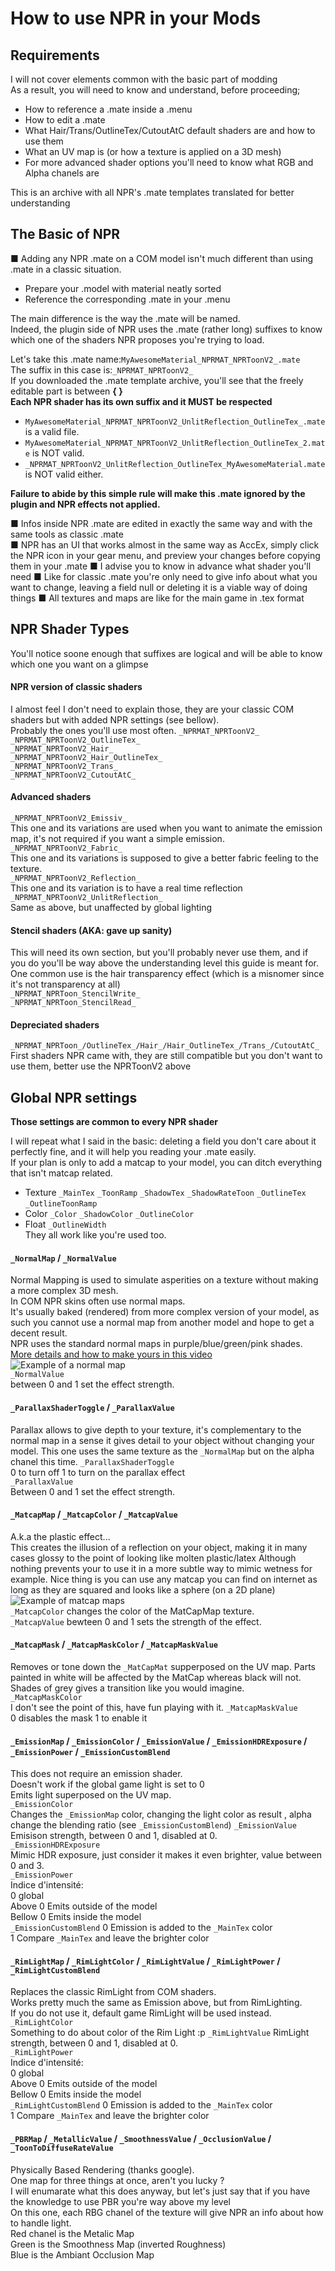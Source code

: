 # How to use NPR in your Mods
## Requirements
I will not cover elements common with the basic part of modding  
As a result, you will need to know and understand, before proceeding;
- How to reference a .mate inside a .menu
- How to edit a .mate
- What Hair/Trans/OutlineTex/CutoutAtC default shaders are and how to use them
- What an UV map is (or how a texture is applied on a 3D mesh)
- For more advanced shader options you'll need to know what RGB and Alpha chanels are

This is an archive with all NPR's .mate templates translated for better understanding
## The Basic of NPR
■ Adding any NPR .mate on a COM model isn't much different than using .mate in a classic situation.  
- Prepare your .model with material neatly sorted  
- Reference the corresponding .mate in your .menu  

The main difference is the way the .mate will be named.  
Indeed, the plugin side of NPR uses the .mate (rather long) suffixes to know which one of the shaders NPR proposes you're trying to load.  

Let's take this .mate name:```MyAwesomeMaterial_NPRMAT_NPRToonV2_.mate```  
The suffix in this case is:```_NPRMAT_NPRToonV2_```  
If you downloaded the .mate template archive, you'll see that the freely editable part is between **{ }**  
**Each NPR shader has its own suffix and it MUST be respected**  

- ```MyAwesomeMaterial_NPRMAT_NPRToonV2_UnlitReflection_OutlineTex_.mate``` is a valid file.  
- ```MyAwesomeMaterial_NPRMAT_NPRToonV2_UnlitReflection_OutlineTex_2.mate``` is NOT valid.  
- ```_NPRMAT_NPRToonV2_UnlitReflection_OutlineTex_MyAwesomeMaterial.mate``` is NOT valid either.

**Failure to abide by this simple rule will make this .mate ignored by the plugin and NPR effects not applied.**
  
  
■ Infos inside NPR .mate are edited in exactly the same way and with the same tools as classic .mate  
■ NPR has an UI that works almost in the same way as AccEx, simply click the NPR icon in your gear menu, and preview your changes before copying them in your .mate
■ I advise you to know in advance what shader you'll need
■ Like for classic .mate you're only need to give info about what you want to change, leaving a field null or deleting it is a viable way of doing things
■ All textures and maps are like for the main game in .tex format

## NPR Shader Types
You'll notice soone enough that suffixes are logical and will be able to know which one you want on a glimpse

#### NPR version of classic shaders
I almost feel I don't need to explain those, they are your classic COM shaders but with added NPR settings (see bellow).  
Probably the ones you'll use most often.
```_NPRMAT_NPRToonV2_```  
```_NPRMAT_NPRToonV2_OutlineTex_```  
```_NPRMAT_NPRToonV2_Hair_```  
```_NPRMAT_NPRToonV2_Hair_OutlineTex_```  
```_NPRMAT_NPRToonV2_Trans_```  
```_NPRMAT_NPRToonV2_CutoutAtC_```  

#### Advanced shaders
```_NPRMAT_NPRToonV2_Emissiv_```  
This one and its variations are used when you want to animate the emission map, it's not required if you want a simple emission.  
```_NPRMAT_NPRToonV2_Fabric_```  
This one and its variations is supposed to give a better fabric feeling to the texture.  
```_NPRMAT_NPRToonV2_Reflection_```  
This one and its variation is to have a real time reflection  
```_NPRMAT_NPRToonV2_UnlitReflection_```  
Same as above, but unaffected by global lighting

#### Stencil shaders (AKA: gave up sanity)
This will need its own section, but you'll probably never use them, and if you do you'll be way above the understanding level this guide is meant for.
One common use is the hair transparency effect (which is a misnomer since it's not transparency at all)  
```_NPRMAT_NPRToon_StencilWrite_```  
```_NPRMAT_NPRToon_StencilRead_```  

#### Depreciated shaders
```_NPRMAT_NPRToon_/OutlineTex_/Hair_/Hair_OutlineTex_/Trans_/CutoutAtC_```  
First shaders NPR came with, they are still compatible but you don't want to use them, better use the NPRToonV2 above

## Global NPR settings
**Those settings are common to every NPR shader**

I will repeat what I said in the basic: deleting a field you don't care about it perfectly fine, and it will help you reading your .mate easily.  
If your plan is only to add a matcap to your model, you can ditch everything that isn't matcap related.
- Texture
```_MainTex``` ```_ToonRamp``` ```_ShadowTex``` ```_ShadowRateToon``` ```_OutlineTex```  ```_OutlineToonRamp```  
- Color
 ```_Color``` ```_ShadowColor``` ```_OutlineColor```
- Float
```_OutlineWidth```  
They all work like you're used too.

#### ```_NormalMap``` / ```_NormalValue```
Normal Mapping is used to simulate asperities on a texture without making a more complex 3D mesh.  
In COM NPR skins often use normal maps.  
It's usually baked (rendered) from more complex version of your model, as such you cannot use a normal map from another model and hope to get a decent result.  
NPR uses the standard normal maps in purple/blue/green/pink shades.  
[More details and how to make yours in this video](https://www.youtube.com/watch?v=0r-cGjVKvGw)  
![Example of a normal map](Pictures/normal_map_example.png)  
```_NormalValue```  
between 0 and 1 set the effect strength.

#### ```_ParallaxShaderToggle``` / ```_ParallaxValue```
Parallax allows to give depth to your texture, it's complementary to the normal map in a sense it gives detail to your object without changing your model. 
This one uses the same texture as the ```_NormalMap``` but on the alpha chanel this time.
```_ParallaxShaderToggle```  
0 to turn off 1 to turn on the parallax effect  
```_ParallaxValue```  
Between 0 and 1 set the effect strength.
#### ```_MatcapMap``` / ```_MatcapColor``` / ```_MatcapValue```
A.k.a the plastic effect...  
This creates the illusion of a reflection on your object, making it in many cases glossy to the point of looking like molten plastic/latex
Although nothing prevents your to use it in a more subtle way to mimic wetness for example.
Nice thing is you can use any matcap you can find on internet as long as they are squared and looks like a sphere (on a 2D plane)
![Example of matcap maps](Pictures/matcap_example.png)  
```_MatcapColor``` changes the color of the MatCapMap texture.  
```_MatcapValue``` bewteen 0 and 1 sets the strength of the effect.

#### ```_MatcapMask``` / ```_MatcapMaskColor``` / ```_MatcapMaskValue```
Removes or tone down the ```_MatCapMat``` supperposed on the UV map.
Parts painted in white will be affected by the MatCap whereas black will not.  
Shades of grey gives a transition like you would imagine.  
```_MatcapMaskColor```  
I don't see the point of this, have fun playing with it.
```_MatcapMaskValue```  
0 disables the mask 1 to enable it

#### ```_EmissionMap``` / ```_EmissionColor``` / ```_EmissionValue``` / ```_EmissionHDRExposure``` / ```_EmissionPower``` / ```_EmissionCustomBlend```
This does not require an emission shader.  
Doesn't work if the global game light is set to 0  
Emits light superposed on the UV map.  
```_EmissionColor```  
Changes the ```_EmissionMap``` color, changing the light color as result , alpha change the blending ratio (see ```_EmissionCustomBlend```)
```_EmissionValue```  
Emisison strength, between 0 and 1, disabled at 0.  
```_EmissionHDRExposure```  
Mimic HDR exposure, just consider it makes it even brighter, value between 0 and 3.  
```_EmissionPower```  
Indice d'intensité:  
0 global  
Above 0 Emits outside of the model  
Bellow 0 Emits inside the model  
```_EmissionCustomBlend```
0 Emission is added to the ```_MainTex``` color  
1 Compare ```_MainTex``` and leave the brighter color

#### ```_RimLightMap``` / ```_RimLightColor``` / ```_RimLightValue``` / ```_RimLightPower``` / ```_RimLightCustomBlend```
Replaces the classic RimLight from COM shaders.  
Works pretty much the same as Emission above, but from RimLighting.  
If you do not use it, default game RimLight will be used instead.  
 ```_RimLightColor```  
 Something to do about color of the Rim Light :p
 ```_RimLightValue``` 
 RimLight strength, between 0 and 1, disabled at 0.  
 ```_RimLightPower```  
 Indice d'intensité:  
0 global  
Above 0 Emits outside of the model  
Bellow 0 Emits inside the model  
 ```_RimLightCustomBlend```
0 Emission is added to the ```_MainTex``` color  
1 Compare ```_MainTex``` and leave the brighter color

#### ```_PBRMap``` / ```_MetallicValue``` / ```_SmoothnessValue``` / ```_OcclusionValue``` / ```_ToonToDiffuseRateValue```
Physically Based Rendering (thanks google).  
One map for three things at once, aren't you lucky ?  
I will enumarate what this does anyway, but let's just say that if you have the knowledge to use PBR you're way above my level  
On this one, each RBG chanel of the texture will give NPR an info about how to handle light.  
Red chanel is the Metalic Map  
Green is the Smoothness Map (inverted Roughness)  
Blue is the Ambiant Occlusion Map  
